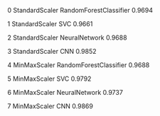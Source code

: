 0  StandardScaler  RandomForestClassifier    0.9694

1  StandardScaler                     SVC    0.9661

2  StandardScaler           NeuralNetwork    0.9688

3  StandardScaler                     CNN    0.9852

4    MinMaxScaler  RandomForestClassifier    0.9688

5    MinMaxScaler                     SVC    0.9792

6    MinMaxScaler           NeuralNetwork    0.9737

7    MinMaxScaler                     CNN    0.9869
